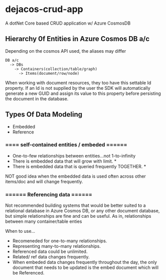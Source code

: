 # dejacos-crud-app
A dotNet Core based CRUD application w/ Azure CosmosDB

## Hierarchy 0f Entities in Azure Cosmos DB a/c
Depending on the cosmos API used, the aliases may differ

```
DB a/c 
  -> DBs 
    -> Containers(collection/table/graph) 
      -> Items(document/row/node) 
```


When working with document resources, they too have this settable Id property. 
If an Id is not supplied by the user the SDK will automatically generate a new GUID and assign its value to this property before persisting the document in the database.

## Types Of Data Modeling 
- Embedded
- Reference

### ==== self-contained entities / embeded ======
- One-to-few relationships between entities...not 1-to-infinity
- There is embedded data that will grow with limit. *
- There is embedded data that is queried frequently TOGETHER. *

NOT good idea when the embedded data is used often across other items/doc and will change frequently.

### ====== Referencing data ======
Not recommended building systems that would be better suited to a relational database in Azure Cosmos DB, or any other document database, 
but simple relationships are fine and can be useful.
As in, relationships between many container/table enties

When to use...
- Recomeneded for one-to-many relationships.
- Representing many-to-many relationships.
- Referenced data could be unlimited.
- Related/ ref data changes frequently.
- When embeded data changes frequently throughout the day, the only document that needs to be updated is the embed document which will be Referenced.


